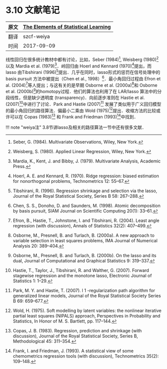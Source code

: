 # 3.10 文献笔记

| 原文   | [The Elements of Statistical Learning](https://web.stanford.edu/~hastie/ElemStatLearn/printings/ESLII_print12.pdf) |
| ---- | ---------------------------------------- |
| 翻译   | szcf-weiya                               |
| 时间   | 2017-09-09                    |

线性回归在很多统计教材中都有讨论，比如，Seber (1984)[^1], Weisberg (1980)[^2] 以及 Mardia et al. (1979)[^3]．岭回归由 Hoerl and Kennard (1970)[^4]提出，而 lasso 由Tibshirani (1996)[^5]提出．几乎在同时，lasso形式的惩罚在信号处理中的 basis pursuit 方法中被提出（Chen et al., 1998）[^6]．最小角回归过程由 Efron et al. (2004)[^7]等人提出；与这有关的是早期 Osborne et al. (2000a)[^8]和 Osborne et al. (2000b)[^9]的homotopy过程．他们的算法也利用了在 LAR/lasso 算法中的分段线性，但是缺少透明度 (transparency)．向前逐步准则在 Hastie et al. (2007)[^10]中进行了讨论．Park and Hastie (2007)[^11] 发展了类似用于广义回归模型的最小角回归的路径算法．偏最小二乘由 Wold (1975)[^12]提出．收缩方法的比较或许可以在 Copas (1983)[^13] 和 Frank and Friedman (1993)[^14]中找到．

!!! note "weiya注"
    3.8节讲lasso及相关的路径算法一节中还有很多文献．

[^1]: Seber, G. (1984). Multivariate Observations, Wiley, New York.
[^2]: Weisberg, S. (1980). Applied Linear Regression, Wiley, New York.
[^3]: Mardia, K., Kent, J. and Bibby, J. (1979). Multivariate Analysis, Academic Press.
[^4]: Hoerl, A. E. and Kennard, R. (1970). Ridge regression: biased estimation for nonorthogonal problems, Technometrics 12: 55–67.
[^5]: Tibshirani, R. (1996). Regression shrinkage and selection via the lasso, Journal of the Royal Statistical Society, Series B 58: 267–288.
[^6]: Chen, S. S., Donoho, D. and Saunders, M. (1998). Atomic decomposition by basis pursuit, SIAM Journal on Scientific Computing 20(1): 33–61.
[^7]: Efron, B., Hastie, T., Johnstone, I. and Tibshirani, R. (2004). Least angle regression (with discussion), Annals of Statistics 32(2): 407–499.
[^8]: Osborne, M., Presnell, B. and Turlach, B. (2000a). A new approach to variable selection in least squares problems, IMA Journal of Numerical Analysis 20: 389–404.
[^9]: Osborne, M., Presnell, B. and Turlach, B. (2000b). On the lasso and its dual, Journal of Computational and Graphical Statistics 9: 319–337.
[^10]: Hastie, T., Taylor, J., Tibshirani, R. and Walther, G. (2007). Forward stagewise regression and the monotone lasso, Electronic Journal of Statistics 1: 1–29.
[^11]: Park, M. Y. and Hastie, T. (2007). l 1 -regularization path algorithm for generalized linear models, Journal of the Royal Statistical Society Series B 69: 659–677.
[^12]: Wold, H. (1975). Soft modelling by latent variables: the nonlinear iterative partial least squares (NIPALS) approach, Perspectives in Probability and Statistics, In Honor of M. S. Bartlett, pp. 117–144.
[^13]: Copas, J. B. (1983). Regression, prediction and shrinkage (with discussion), Journal of the Royal Statistical Society, Series B, Methodological 45: 311–354.
[^14]: Frank, I. and Friedman, J. (1993). A statistical view of some chemometrics regression tools (with discussion), Technometrics 35(2): 109–148.
